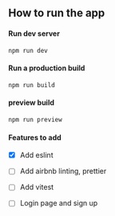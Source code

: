 ## How to run the app
#### Run  dev server 
`npm run dev`

#### Run a production build
`npm run build`

#### preview build 
`npm run preview`

#### Features to add
- [x] Add eslint
- [ ] Add airbnb linting, prettier
- [ ] Add vitest
- [ ] Login page and sign up

